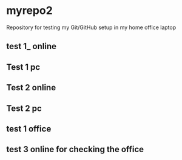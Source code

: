 # myrepo2
Repository for testing my Git/GitHub setup in my home office laptop

## test 1_ online

## Test 1 pc

## Test 2 online

## Test 2 pc

## test 1 office

## test 3 online for checking the office
